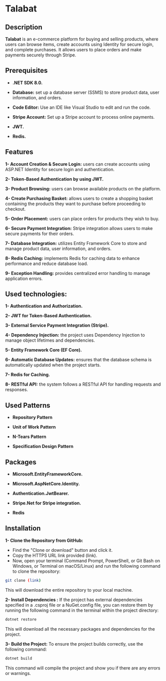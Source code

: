 
# Talabat

## Description
**Talabat** is an e-commerce platform for buying and selling products, where users can browse items, create accounts using Identity for secure login, and complete purchases. It allows users to place orders and make payments securely through Stripe.

## Prerequisites
- **.NET SDK 8.0.**
* **Database:** set up a database server (SSMS) to store product data, user information, and orders.
- **Code Editor:** Use an IDE like Visual Studio to edit and run the code.
* **Stripe Account:** Set up a Stripe account to process online payments.
- **JWT.**
* **Redis.**
  
## Features
 **1- Account Creation & Secure Login:** users can create accounts using ASP.NET Identity for secure login and authentication.
 
 **2- Token-Based Authentication by using JWT.** 
 
 **3- Product Browsing:** users can browse available products on the platform.
 
 **4- Create Purchasing Basket:** allows users to create a shopping basket containing the products they want to purchase before proceeding to checkout.
 
 **5- Order Placement:** users can place orders for products they wish to buy. 
 
 **6- Secure Payment Integration:** Stripe integration allows users to make secure payments for their orders.
 
 **7- Database Integration:** utilizes Entity Framework Core to store and manage product data, user information, and orders.
 
 **8- Redis Caching:** implements Redis for caching data to enhance performance and reduce database load.
 
 **9- Exception Handling:** provides centralized error handling to manage application errors.

## Used technologies:
**1- Authentication and Authorization.**

**2- JWT for Token-Based Authentication.**

**3- External Service Payment Integration (Stripe).**

**4- Dependency Injection:** the project uses Dependency Injection 
to manage object lifetimes and dependencies.

**5- Entity Framework Core (EF Core).**

**6- Automatic Database Updates:** ensures that the database schema is automatically updated when the project starts.

**7- Redis for Caching.**

**8- RESTful API:** the system follows a RESTful API for handling requests and responses.

## Used Patterns
- **Repository Pattern** 
* **Unit of Work Pattern**
- **N-Tears Pattern**
* **Specification Design Pattern**
  
## Packages
* **Microsoft.EntityFrameworkCore.**
- **Microsoft.AspNetCore.Identity.**
* **Authentication.JwtBearer.**
- **Stripe.Net for Stripe integration.**
* **Redis**

## Installation

**1- Clone the Repository from GitHub:**
- Find the "Clone or download" button and click it.
- Copy the HTTPS URL link provided (link).
- Now, open your terminal (Command Prompt, PowerShell, or Git Bash on Windows, or Terminal on macOS/Linux) and run the following command to clone the repository:

```bash
git clone (link)
```
This will download the entire repository to your local machine.


**2- Install Dependencies :**
If the project has external dependencies specified in a .csproj file or a NuGet.config file, you can restore them by running the following command in the terminal within the project directory:

```bash
dotnet restore
```

This will download all the necessary packages and dependencies for the project.

**3- Build the Project:**
To ensure the project builds correctly, use the following command:

```bash
dotnet build
```

This command will compile the project and show you if there are any errors or warnings.

